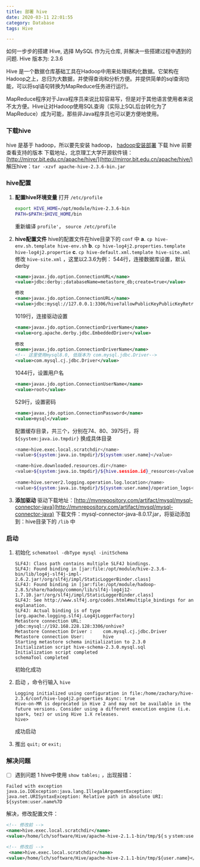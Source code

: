 ```yaml
---
title: 部署 hive 
date: 2020-03-11 22:01:55
category: Database
tags: Hive

---
```

如何一步步的搭建 Hive, 选择 MySQL 作为元仓库, 并解决一些搭建过程中遇到的问题. Hive 版本为: 2.3.6
<!--more-->

Hive 是一个数据仓库基础工具在Hadoop中用来处理结构化数据。它架构在Hadoop之上，总归为大数据，并使得查询和分析方便。并提供简单的sql查询功能，可以将sql语句转换为MapReduce任务进行运行。

MapReduce程序对于Java程序员来说比较容易写，但是对于其他语言使用者来说不太方便。Hive让对Hadoop使用SQL查询（实际上SQL后台转化为了MapReduce）成为可能，那些非Java程序员也可以更方便地使用。

### 下载hive
hive 是基于 hadoop，所以要先安装 hadoop， [hadoop安装部署](https://blog.csdn.net/qq_38410494/article/details/104801399)
下载 hive 前要查看支持的版本
下载地址，北京理工大学开源软件镜：[http://mirror.bit.edu.cn/apache/hive/](http://mirror.bit.edu.cn/apache/hive/)
解压hive：`tar -xzvf apache-hive-2.3.6-bin.jar`

### hive配置
1. **配置hive环境变量**
打开 `/etc/profile`
	```bash
	export HIVE_HOME=/opt/module/hive-2.3.6-bin
	PATH=$PATH:$HIVE_HOME/bin
	```
	重新编译 `profile'`， `source /etc/profile`
2. **hive配置文件**
hive的配置文件在hive目录下的 `conf` 中
	**a**. `cp hive-env.sh.template hive-env.sh` 
	**b**. `cp hive-log4j2.properties.template  hive-log4j2.propertie`
	**c**. `cp hive-default.xml.template hive-site.xml`
	修改 `hive-site.xml` ，这里以2.3.6为例：
	544行，连接数据库设置，默认 derby
	```xml
	<name>javax.jdo.option.ConnectionURL</name>
    <value>jdbc:derby:;databaseName=metastore_db;create=true</value>
	
	修改
	<name>javax.jdo.option.ConnectionURL</name>
    <value>jdbc:mysql://127.0.0.1:3306/hive?allowPublicKeyPublicKeyRetrieval=true&amp;userSSL=false</value>
	```
	1019行，连接驱动设置
	```xml
	<name>javax.jdo.option.ConnectionDriverName</name>
	<value>org.apache.derby.jdbc.EmbeddedDriver</value>
	    
	修改
	<name>javax.jdo.option.ConnectionDriverName</name>
	<!-- 这里使用mysql8.0, 低版本为 com.mysql.jdbc.Driver-->
	<value>com.mysql.cj.jdbc.Driver</value>
	```
	1044行，设置用户名
	```xml
	<name>javax.jdo.option.ConnectionUserName</name>
	<value>root</value>
	```
	529行，设置密码
	```xml
	<name>javax.jdo.option.ConnectionPassword</name>
	<value>mysql</value>
	```
	配置缓存目录，共三个，分别在74、80、3975行，将 `${system:java.io.tmpdir}` 换成具体目录
	```bash
	<name>hive.exec.local.scratchdir</name>
	<value>${system:java.io.tmpdir}/${system:user.name}</value>
	
	<name>hive.downloaded.resources.dir</name>
	<value>${system:java.io.tmpdir}/${hive.session.id}_resources</value>
	    
	<name>hive.server2.logging.operation.log.location</name>   
	<value>${system:java.io.tmpdir}/${system:user.name}/operation_logs</value>
	```
	
3. **添加驱动**
	驱动下载地址：[http://mvnrepository.com/artifact/mysql/mysql-connector-java](http://mvnrepository.com/artifact/mysql/mysql-connector-java)
下载文件：mysql-connector-java-8.0.17.jar，将驱动添加到：hive目录下的 `/lib` 中

### 启动
1. 初始化 `schematool -dbType mysql -initSchema`
	```
	SLF4J: Class path contains multiple SLF4J bindings.
	SLF4J: Found binding in [jar:file:/opt/module/hive-2.3.6-bin/lib/log4j-slf4j-impl-2.6.2.jar!/org/slf4j/impl/StaticLoggerBinder.class]
	SLF4J: Found binding in [jar:file:/opt/module/hadoop-2.8.5/share/hadoop/common/lib/slf4j-log4j12-1.7.10.jar!/org/slf4j/impl/StaticLoggerBinder.class]
	SLF4J: See http://www.slf4j.org/codes.html#multiple_bindings for an explanation.
	SLF4J: Actual binding is of type [org.apache.logging.slf4j.Log4jLoggerFactory]
	Metastore connection URL:        jdbc:mysql://192.168.228.128:3306/onhive?
	Metastore Connection Driver :    com.mysql.cj.jdbc.Driver
	Metastore connection User:       hive
	Starting metastore schema initialization to 2.3.0
	Initialization script hive-schema-2.3.0.mysql.sql
	Initialization script completed
	schemaTool completed
	```
	初始化成功

2. 启动 ，命令行输入 `hive`
	```
	Logging initialized using configuration in file:/home/zachary/hive-2.3.6/conf/hive-log4j2.properties Async: true
	Hive-on-MR is deprecated in Hive 2 and may not be available in the future versions. Consider using a different execution engine (i.e. spark, tez) or using Hive 1.X releases.
	hive> 
	```
	成功启动

3. 推出 `quit;` or `exit;`

### 解决问题
 - [ ] 遇到问题 1
hive中使用 `show tables;` ，出现报错：
```
Failed with exception java.io.IOException:java.lang.IllegalArgumentException: java.net.URISyntaxException: Relative path in absolute URI: ${system:user.name%7D
```
解决，修改配置文件：
```xml
<!-- 修改前 -->
<name>hive.exec.local.scratchdir</name>
<value>/home/lch/software/Hive/apache-hive-2.1.1-bin/tmp/${ｓｙstem:user.name}</value>

<!-- 修改后 -->
 <name>hive.exec.local.scratchdir</name>
<value>/home/lch/software/Hive/apache-hive-2.1.1-bin/tmp/${user.name}</value>

